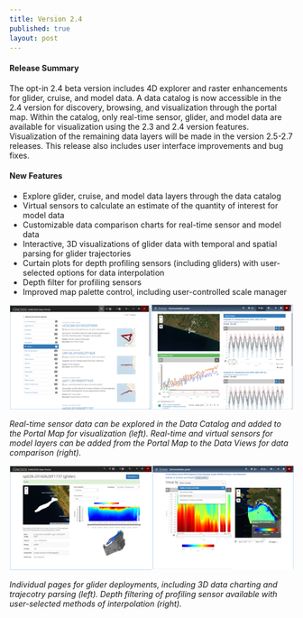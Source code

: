 ```yaml
---
title: Version 2.4
published: true
layout: post
---
```


#### Release Summary

The opt-in 2.4 beta version includes 4D explorer and raster enhancements for glider, cruise, and model data. A data catalog is now accessible in the 2.4 version for discovery, browsing, and visualization through the portal map. Within the catalog, only real-time sensor, glider, and model data are available for visualization using the 2.3 and 2.4 version features. Visualization of the remaining data layers will be made in the version 2.5-2.7 releases. This release also includes user interface improvements and bug fixes.


#### New Features

* Explore glider, cruise, and model data layers through the data catalog
* Virtual sensors to calculate an estimate of the quantity of interest for model data 
* Customizable data comparison charts for real-time sensor and model data
* Interactive, 3D visualizations of glider data with temporal and spatial parsing for glider trajectories
* Curtain plots for depth profiling sensors (including gliders) with user-selected options for data interpolation
* Depth filter for profiling sensors
* Improved map palette control, including user-controlled scale manager

<img src="/assets/images/release_notes/v2.4image_1.png" class="img-responsive"/>

*Real-time sensor data can be explored in the Data Catalog and added to the Portal Map for visualization (left). Real-time and virtual sensors for model layers can be added from the Portal Map to the Data Views for data comparison (right).*

<img src="/assets/images/release_notes/v2.4image_2.png" class="img-responsive"/>

*Individual pages for glider deployments, including 3D data charting and trajecotry parsing (left). Depth filtering of profiling sensor available with user-selected methods of interpolation (right).*


<br>

